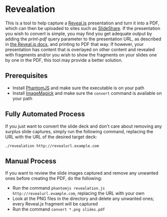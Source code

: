 Revealation
===========

This is a tool to help capture a [Reveal.js](https://github.com/hakimel/reveal.js) presentation and turn it into a PDF, which can then be uploaded to sites such as [SlideShare](http://www.slideshare.net). If the presentation you wish to convert is simple, you may find you get adequate output by adding the _print-pdf_ query parameter to the presentation URL, as described in [the Reveal.js docs](https://github.com/hakimel/reveal.js/blob/master/README.md#pdf-export), and printing to PDF that way. If however, your presentation has content that is overlayed on other content and revealed with fragments and/or you wish to show the fragments on your slides one by one in the PDF, this tool may provide a better solution.

## Prerequisites

- Install [PhantomJS](http://phantomjs.org) and make sure the executable is on your path 
- Install [ImageMagick](http://www.imagemagick.org) and make sure the `convert` command is available on your path 

## Fully Automated Process

If you just want to convert the slide deck and don't care about removing any surplus slide captures, simply run the following command, replacing the URL with the URL of the desired target deck:

    ./revealation http://revealurl.example.com

## Manual Process 

If you want to review the slide images captured and remove any unwanted ones before creating the PDF, do the following:

- Run the command `phantomjs revealation.js http://revealurl.example.com`, replacing the URL with your own 
- Look at the PNG files in the directory and delete any unwanted ones; every Reveal.js fragment will be captured
- Run the command `convert *.png slides.pdf`

